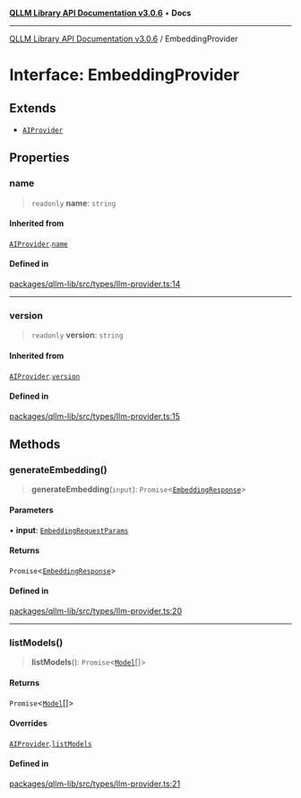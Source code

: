[**QLLM Library API Documentation v3.0.6**](../README.md) • **Docs**

---

[QLLM Library API Documentation v3.0.6](../globals.md) / EmbeddingProvider

# Interface: EmbeddingProvider

## Extends

- [`AIProvider`](AIProvider.md)

## Properties

### name

> `readonly` **name**: `string`

#### Inherited from

[`AIProvider`](AIProvider.md).[`name`](AIProvider.md#name)

#### Defined in

[packages/qllm-lib/src/types/llm-provider.ts:14](https://github.com/quantalogic/qllm/blob/b15a3aa4af263bce36ea091a0f29bf1255b95497/packages/qllm-lib/src/types/llm-provider.ts#L14)

---

### version

> `readonly` **version**: `string`

#### Inherited from

[`AIProvider`](AIProvider.md).[`version`](AIProvider.md#version)

#### Defined in

[packages/qllm-lib/src/types/llm-provider.ts:15](https://github.com/quantalogic/qllm/blob/b15a3aa4af263bce36ea091a0f29bf1255b95497/packages/qllm-lib/src/types/llm-provider.ts#L15)

## Methods

### generateEmbedding()

> **generateEmbedding**(`input`): `Promise`\<[`EmbeddingResponse`](../type-aliases/EmbeddingResponse.md)\>

#### Parameters

• **input**: [`EmbeddingRequestParams`](../type-aliases/EmbeddingRequestParams.md)

#### Returns

`Promise`\<[`EmbeddingResponse`](../type-aliases/EmbeddingResponse.md)\>

#### Defined in

[packages/qllm-lib/src/types/llm-provider.ts:20](https://github.com/quantalogic/qllm/blob/b15a3aa4af263bce36ea091a0f29bf1255b95497/packages/qllm-lib/src/types/llm-provider.ts#L20)

---

### listModels()

> **listModels**(): `Promise`\<[`Model`](../type-aliases/Model.md)[]\>

#### Returns

`Promise`\<[`Model`](../type-aliases/Model.md)[]\>

#### Overrides

[`AIProvider`](AIProvider.md).[`listModels`](AIProvider.md#listmodels)

#### Defined in

[packages/qllm-lib/src/types/llm-provider.ts:21](https://github.com/quantalogic/qllm/blob/b15a3aa4af263bce36ea091a0f29bf1255b95497/packages/qllm-lib/src/types/llm-provider.ts#L21)
